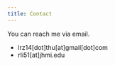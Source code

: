 ```yaml
---
title: Contact
---
```


You can reach me via email.
- lrz14[dot]thu[at]gmail[dot]com
- rli51[at]jhmi.edu
